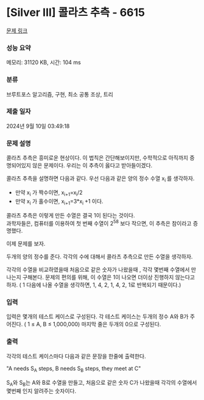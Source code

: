 # [Silver III] 콜라츠 추측 - 6615 

[문제 링크](https://www.acmicpc.net/problem/6615) 

### 성능 요약

메모리: 31120 KB, 시간: 104 ms

### 분류

브루트포스 알고리즘, 구현, 최소 공통 조상, 트리

### 제출 일자

2024년 9월 10일 03:49:18

### 문제 설명

<p>콜라츠 추측은 흥미로운 현상이다. 이 법칙은 간단해보이지만, 수학적으로 아직까지 증명되어있지 않은 문제이다. 우리는 이 추측이 옳다고 받아들이겠다.</p>

<p>콜라츠 추측을 설명하면 다음과 같다. 우선 다음과 같은 양의 정수 수열 x<sub>i </sub>를 생각하자.</p>

<ul>
	<li>만약 x<sub>i</sub> 가 짝수이면, x<sub>i+1</sub>=x<sub>i</sub>/2</li>
	<li>만약 x<sub>i</sub> 가 홀수이면, x<sub>i+1</sub>=3*x<sub>i </sub>+1 이다.</li>
</ul>

<div>콜라츠 추측은 이렇게 만든 수열은 결국 1이 된다는 것이다.</div>

<div>과학자들은, 컴퓨터를 이용하여 첫 번째 수열이 2<sup>58</sup> 보다 작으면, 이 추측은 참이라고 증명했다.</div>

<p>이제 문제를 보자.</p>

<p>두개의 양의 정수를 준다. 각각의 수에 대해서 콜라츠 추측으로 만든 수열을 생각하자.</p>

<p>각각의 수열을 비교하였을때 처음으로 같은 숫자가 나왔을때 , 각각 몇번째 수열에서 만나는지 구해본다. 문제의 편의를 위해, 이 수열은 1이 나오면 더이상 진행하지 않는다고 하자. ( 1 다음에 나올 수열을 생각하면, 1, 4, 2, 1, 4, 2, 1로 반복되기 때문이다.)</p>

<ol>
</ol>

### 입력 

 <p>입력은 몇개의 테스트 케이스로 구성된다. 각 테스트 케이스는 두개의 정수 A와 B가 주어진다. ( 1 ≤ A, B ≤ 1,000,000) 마지막 줄은 두개의 0으로 구성된다.</p>

### 출력 

 <p>각각의 테스트 케이스마다 다음과 같은 문장을 한줄에 출력한다.</p>

<p>"A needs S<sub>A</sub> steps, B needs S<sub>B</sub> steps, they meet at C"</p>

<p>S<sub>A</sub>와 S<sub>B</sub>는 A와 B로 수열을 만들고, 처음으로 같은 숫자 C가 나왔을때 각각의 수열에서 몇번째 인지 알려주는 숫자이다.</p>

